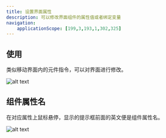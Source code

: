 ```yaml
---
title: 设置界面属性
description: 可以修改界面组件的属性值或者绑定变量
navigation:
    applicationScope: [199,3,193,1,302,325]
---
```


## 使用

类似移动界面内的元件指令，可以对界面进行修改。

![alt text](https://assbak.gcw.wiki/gcw/image/zh_hans/commands/interface/setbuttonfocus/image.png)

## 组件属性名

在对应属性上鼠标悬停，显示的提示框前面的英文便是组件属性名。

![alt text](https://assbak.gcw.wiki/gcw/image/zh_hans/commands/interface/setbuttonfocus/image-1.png)
